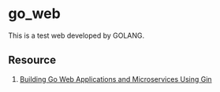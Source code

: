 # go_web
This is a test web developed by GOLANG.

## Resource
1. [Building Go Web Applications and Microservices Using Gin](https://bit.ly/3btYdwb)
